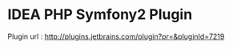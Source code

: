 IDEA PHP Symfony2 Plugin
========================

Plugin url : http://plugins.jetbrains.com/plugin?pr=&pluginId=7219
